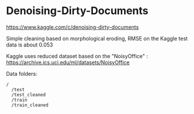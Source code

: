 # Denoising-Dirty-Documents
https://www.kaggle.com/c/denoising-dirty-documents


Simple cleaning based on morphological eroding, RMSE on the Kaggle test data is about 0.053


Kaggle uses reduced dataset based on the "NoisyOffice" : https://archive.ics.uci.edu/ml/datasets/NoisyOffice

Data folders:
```
/
  /test
  /test_cleaned
  /train
  /train_cleaned
  
```
